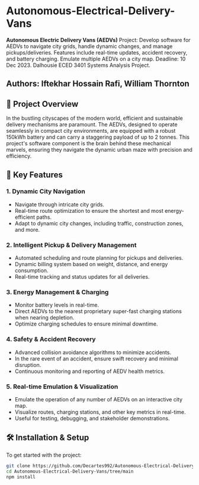 # Autonomous-Electrical-Delivery-Vans
**Autonomous Electric Delivery Vans (AEDVs)** Project: Develop software for AEDVs to navigate city grids, handle dynamic changes, and manage pickups/deliveries. Features include real-time updates, accident recovery, and battery charging. Emulate multiple AEDVs on a city map. Deadline: 10 Dec 2023. Dalhousie ECED 3401 Systems Analysis Project.
## Authors: Iftekhar Hossain Rafi, William Thornton

## 🌆 Project Overview

In the bustling cityscapes of the modern world, efficient and sustainable delivery mechanisms are paramount. The AEDVs, designed to operate seamlessly in compact city environments, are equipped with a robust 150kWh battery and can carry a staggering payload of up to 2 tonnes. This project's software component is the brain behind these mechanical marvels, ensuring they navigate the dynamic urban maze with precision and efficiency.

## 🚀 Key Features

### 1. **Dynamic City Navigation**
   - Navigate through intricate city grids.
   - Real-time route optimization to ensure the shortest and most energy-efficient paths.
   - Adapt to dynamic city changes, including traffic, construction zones, and more.

### 2. **Intelligent Pickup & Delivery Management**
   - Automated scheduling and route planning for pickups and deliveries.
   - Dynamic billing system based on weight, distance, and energy consumption.
   - Real-time tracking and status updates for all deliveries.

### 3. **Energy Management & Charging**
   - Monitor battery levels in real-time.
   - Direct AEDVs to the nearest proprietary super-fast charging stations when nearing depletion.
   - Optimize charging schedules to ensure minimal downtime.

### 4. **Safety & Accident Recovery**
   - Advanced collision avoidance algorithms to minimize accidents.
   - In the rare event of an accident, ensure swift recovery and minimal disruption.
   - Continuous monitoring and reporting of AEDV health metrics.

### 5. **Real-time Emulation & Visualization**
   - Emulate the operation of any number of AEDVs on an interactive city map.
   - Visualize routes, charging stations, and other key metrics in real-time.
   - Useful for testing, debugging, and stakeholder demonstrations.

## 🛠 Installation & Setup

To get started with the project:

```bash
git clone https://github.com/Decartes992/Autonomous-Electrical-Delivery-Vans.git)https://github.com/Decartes992/Autonomous-Electrical-Delivery-Vans.git
cd Autonomous-Electrical-Delivery-Vans/tree/main
npm install
